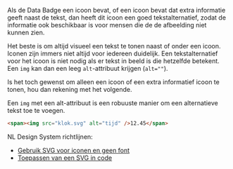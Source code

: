 <!-- @license CC0-1.0 -->

Als de Data Badge een icoon bevat, of een icoon bevat dat extra informatie geeft naast de tekst, dan heeft dit icoon een goed tekstalternatief, zodat de informatie ook beschikbaar is voor mensen die de de afbeelding niet kunnen zien.

Het beste is om altijd visueel een tekst te tonen naast of onder een icoon. Iconen zijn immers niet altijd voor iedereen duidelijk. Een tekstalternatief voor het icoon is niet nodig als er tekst in beeld is die hetzelfde betekent. Een `img` kan dan een leeg `alt`-attribuut krijgen (`alt=""`).

Is het toch gewenst om alleen een icoon of een extra informatief icoon te tonen, hou dan rekening met het volgende.

Een `img` met een alt-attribuut is een robuuste manier om een alternatieve tekst toe te voegen.

```html
<span><img src="klok.svg" alt="tijd" />12.45</span>
```

NL Design System richtlijnen:

- [Gebruik SVG voor iconen en geen font](/richtlijnen/stijl/iconen/gebruik-svg)
- [Toepassen van een SVG in code](/richtlijnen/stijl/iconen/gebruik-svg#toepassen-van-een-svg-in-code)
